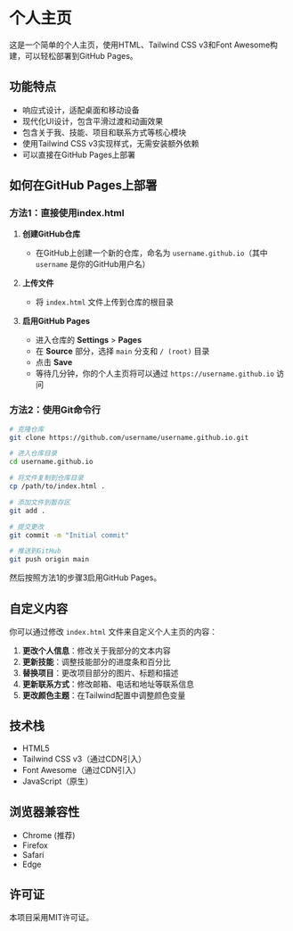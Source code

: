 # 个人主页

这是一个简单的个人主页，使用HTML、Tailwind CSS v3和Font Awesome构建，可以轻松部署到GitHub Pages。

## 功能特点

- 响应式设计，适配桌面和移动设备
- 现代化UI设计，包含平滑过渡和动画效果
- 包含关于我、技能、项目和联系方式等核心模块
- 使用Tailwind CSS v3实现样式，无需安装额外依赖
- 可以直接在GitHub Pages上部署

## 如何在GitHub Pages上部署

### 方法1：直接使用index.html

1. **创建GitHub仓库**
   - 在GitHub上创建一个新的仓库，命名为 `username.github.io`（其中 `username` 是你的GitHub用户名）

2. **上传文件**
   - 将 `index.html` 文件上传到仓库的根目录

3. **启用GitHub Pages**
   - 进入仓库的 **Settings** > **Pages**
   - 在 **Source** 部分，选择 `main` 分支和 `/ (root)` 目录
   - 点击 **Save**
   - 等待几分钟，你的个人主页将可以通过 `https://username.github.io` 访问

### 方法2：使用Git命令行

```bash
# 克隆仓库
git clone https://github.com/username/username.github.io.git

# 进入仓库目录
cd username.github.io

# 将文件复制到仓库目录
cp /path/to/index.html .

# 添加文件到暂存区
git add .

# 提交更改
git commit -m "Initial commit"

# 推送到GitHub
git push origin main
```

然后按照方法1的步骤3启用GitHub Pages。

## 自定义内容

你可以通过修改 `index.html` 文件来自定义个人主页的内容：

1. **更改个人信息**：修改关于我部分的文本内容
2. **更新技能**：调整技能部分的进度条和百分比
3. **替换项目**：更改项目部分的图片、标题和描述
4. **更新联系方式**：修改邮箱、电话和地址等联系信息
5. **更改颜色主题**：在Tailwind配置中调整颜色变量

## 技术栈

- HTML5
- Tailwind CSS v3（通过CDN引入）
- Font Awesome（通过CDN引入）
- JavaScript（原生）

## 浏览器兼容性

- Chrome (推荐)
- Firefox
- Safari
- Edge

## 许可证

本项目采用MIT许可证。